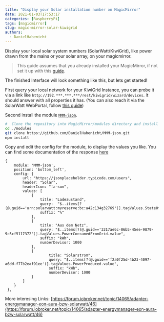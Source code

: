 ```yaml
---
title: "Display your Solar installation number on MagicMirror"
date: 2021-01-03T17:53:17
categories: [RaspberryPi]
tags: [magicmirror]
slug: magic-mirror-solar-kiwigrid
authors:
  - DanielHabenicht
---
```


Display your local solar system numbers (SolarWatt/KiwiGrid), like power drawn from the mains or your solar array, on your magicmirror. 

<!-- more -->

> This guide assumes that you already installed your MagicMirror, if not set it up with this [guide](https://docs.magicmirror.builders/getting-started/installation.html).

The finished Interface will look something like this, but lets get started!





First query your local network for your KiwiGrid Instance, you can probe it via a link like `http://192.***.***.***/rest/kiwigrid/wizard/devices`. It should answer with all properties it has.
(You can also reach it via the SolarWatt WebPortal, follow [this guide]())

Second install the module [`MMM-json`](https://github.com/DanielHabenicht/MMM-json).

```bash
#  Clone the repository into MagicMirror/modules directory and install the dependencies
cd ./modules
git clone https://github.com/DanielHabenicht/MMM-json.git
npm install
```


Copy and edit the config for the module, to display the values you like. 
You can find some documentation of the response [here](https://www.loxwiki.eu/display/LOX/Solarwatt+MyReserve)
```jsonc
{
	module: 'MMM-json',
	position: 'bottom_left',
	config: {
		url: "https://jsonplaceholder.typicode.com/users",
		header: "Solar",
		headerIcon: "fa-sun",
		values: [
			{
				title: "Ladezustand",
				query:  "$..items[?(@.guid=='urn:solarwatt:myreserve:bc:a42c134g32769')].tagValues.StateOfCharge.value",
				suffix: "%"
			},
			{
				title: "Aus dem Netz",
				query: "$..items[?(@.guid=='3217ae6c-06b5-45ee-9879-9c5cf5117372')].tagValues.PowerConsumedFromGrid.value",
				suffix: "kWh",
				numberDevisor: 1000
			},
			{
					title: "Solarstrom",
					query: "$..items[?(@.guid=='f2a0f25d-4b23-4097-a6dd-f77b2eaf91ee')].tagValues.PowerProduced.value",
					suffix: "kWh",
					numberDevisor: 1000
			}
		]
	}
 },
```

More interesing Links: 
[https://forum.iobroker.net/topic/14065/adapter-energymanager-eon-aura-bzw-solarwatt/46](https://forum.iobroker.net/topic/14065/adapter-energymanager-eon-aura-bzw-solarwatt/46)
